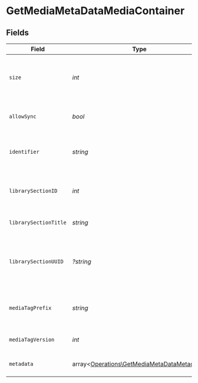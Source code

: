 # GetMediaMetaDataMediaContainer


## Fields

| Field                                                                                             | Type                                                                                              | Required                                                                                          | Description                                                                                       | Example                                                                                           |
| ------------------------------------------------------------------------------------------------- | ------------------------------------------------------------------------------------------------- | ------------------------------------------------------------------------------------------------- | ------------------------------------------------------------------------------------------------- | ------------------------------------------------------------------------------------------------- |
| `size`                                                                                            | *int*                                                                                             | :heavy_check_mark:                                                                                | Number of media items returned in this response.                                                  | 50                                                                                                |
| `allowSync`                                                                                       | *bool*                                                                                            | :heavy_check_mark:                                                                                | Indicates whether syncing is allowed.                                                             | false                                                                                             |
| `identifier`                                                                                      | *string*                                                                                          | :heavy_check_mark:                                                                                | An plugin identifier for the media container.                                                     | com.plexapp.plugins.library                                                                       |
| `librarySectionID`                                                                                | *int*                                                                                             | :heavy_check_mark:                                                                                | The unique identifier for the library section.                                                    | 2                                                                                                 |
| `librarySectionTitle`                                                                             | *string*                                                                                          | :heavy_check_mark:                                                                                | The title of the library section.                                                                 | TV Series                                                                                         |
| `librarySectionUUID`                                                                              | *?string*                                                                                         | :heavy_minus_sign:                                                                                | The universally unique identifier for the library section.                                        | e69655a2-ef48-4aba-bb19-0cc34d1e7d36                                                              |
| `mediaTagPrefix`                                                                                  | *string*                                                                                          | :heavy_check_mark:                                                                                | The prefix used for media tag resource paths.                                                     | /system/bundle/media/flags/                                                                       |
| `mediaTagVersion`                                                                                 | *int*                                                                                             | :heavy_check_mark:                                                                                | The version number for media tags.                                                                | 1734362201                                                                                        |
| `metadata`                                                                                        | array<[Operations\GetMediaMetaDataMetadata](../../Models/Operations/GetMediaMetaDataMetadata.md)> | :heavy_check_mark:                                                                                | An array of metadata items.                                                                       |                                                                                                   |